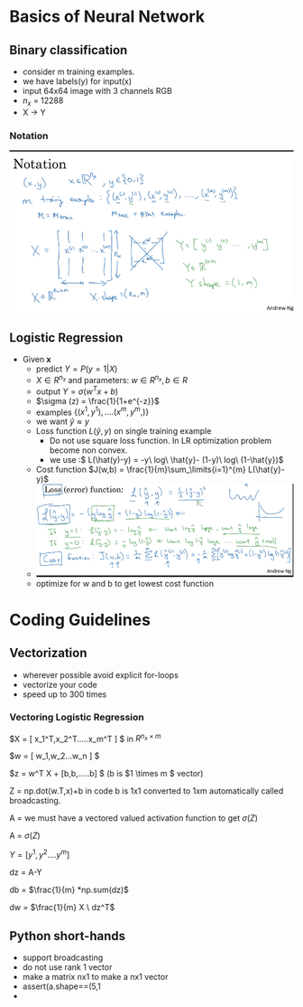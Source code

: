# Basics of Neural Network

## Binary classification

- consider m training examples.
- we have labels(y) for input(x) 
- input 64x64 image with 3 channels RGB
- $n_x$ = 12288
- X -> Y

### Notation

![](1.PNG)



## Logistic Regression

- Given **x**
  - predict $Y = P(y=1|X)$
  - $X \in R^{n_{x}}$ and parameters: $w \in R^{n_{x}} , b \in R$ 
  - output $Y = \sigma(w^T x+b)$
  - $\sigma (z) = \frac{1}{1+e^{-z}}$
  - examples $\{(x^1,y^1),....(x^m,y^m,)\}​$
  - we want $\hat{y} \approx y$ 
  - Loss function $L(\hat{y},y)$ on single training example
    - Do not use square loss function. In LR optimization problem become non convex.
    -  we use :$ L(\hat(y)-y) =  -y\ log\ \hat{y}- (1-y)\ log\ (1-\hat{y})$
  - Cost function $J(w,b) = \frac{1}{m}\sum_\limits{i=1}^{m} L(\hat{y}-y)$
  - ![](2.PNG)
  - optimize for w and b to get lowest cost function



 # Coding Guidelines

## Vectorization

- wherever possible avoid explicit for-loops
- vectorize your code
- speed up to 300 times

### Vectoring Logistic Regression

$X = [ x_1^T,x_2^T.....x_m^T ] $ in $R^{n_x \times m}$ 

$w = [ w_1,w_2...w_n ] $ 

$z  = w^T X + [b,b,.....b] $  (b is $1 \times m $ vector)  

Z = np.dot(w.T,x)+b  in code b is 1x1 converted to 1xm automatically called broadcasting.

A = we must have a vectored valued activation function to get $\sigma(Z)$

A  = $\sigma(Z)$

$Y= [y^1,y^2....y^m]$

dz = A-Y

db = $\frac{1}{m} *np.sum(dz)$

dw = $\frac{1}{m} X \ dz^T$



## Python short-hands

- support broadcasting
- do not use rank 1 vector
- make a matrix nx1  to make a nx1 vector
- assert(a.shape==(5,1
- 





